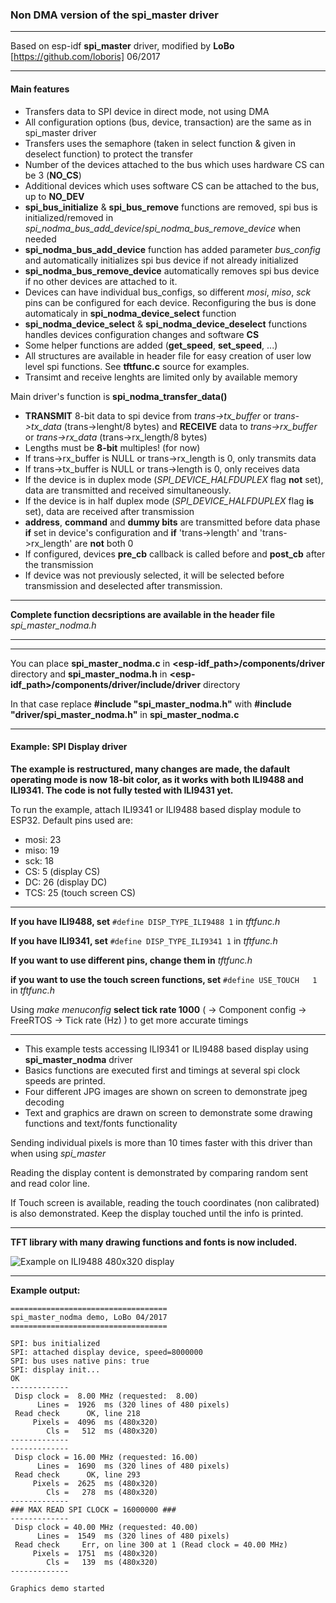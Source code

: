 
### Non DMA version of the spi_master driver

---

Based on esp-idf **spi_master** driver, modified by **LoBo** [https://github.com/loboris] 06/2017

---

#### Main features

*  Transfers data to SPI device in direct mode, not using DMA
*  All configuration options (bus, device, transaction) are the same as in spi_master driver
*  Transfers uses the semaphore (taken in select function & given in deselect function) to protect the transfer
*  Number of the devices attached to the bus which uses hardware CS can be 3 (**NO_CS**)
*  Additional devices which uses software CS can be attached to the bus, up to **NO_DEV**
*  **spi_bus_initialize** & **spi_bus_remove** functions are removed, spi bus is initialized/removed in *spi_nodma_bus_add_device*/*spi_nodma_bus_remove_device* when needed
*  **spi_nodma_bus_add_device** function has added parameter *bus_config* and automatically initializes spi bus device if not already initialized
*  **spi_nodma_bus_remove_device** automatically removes spi bus device if no other devices are attached to it.
*  Devices can have individual bus_configs, so different *mosi*, *miso*, *sck* pins can be configured for each device. Reconfiguring the bus is done automaticaly in **spi_nodma_device_select** function
*  **spi_nodma_device_select** & **spi_nodma_device_deselect** functions handles devices configuration changes and software **CS**
*  Some helper functions are added (**get_speed**, **set_speed**, ...)
*  All structures are available in header file for easy creation of user low level spi functions. See **tftfunc.c** source for examples.
*  Transimt and receive lenghts are limited only by available memory

Main driver's function is **spi_nodma_transfer_data()**

*  **TRANSMIT** 8-bit data to spi device from *trans->tx_buffer* or *trans->tx_data* (trans->lenght/8 bytes) and **RECEIVE** data to *trans->rx_buffer* or *trans->rx_data* (trans->rx_length/8 bytes)
*  Lengths must be **8-bit** multiples! (for now)
*  If trans->rx_buffer is NULL or trans->rx_length is 0, only transmits data
*  If trans->tx_buffer is NULL or trans->length is 0, only receives data
*  If the device is in duplex mode (*SPI_DEVICE_HALFDUPLEX* flag **not** set), data are transmitted and received simultaneously.
*  If the device is in half duplex mode (*SPI_DEVICE_HALFDUPLEX* flag **is** set), data are received after transmission
*  **address**, **command** and **dummy bits** are transmitted before data phase **if** set in device's configuration and **if** 'trans->length' and 'trans->rx_length' are **not** both 0
*  If configured, devices **pre_cb** callback is called before and **post_cb** after the transmission
*  If device was not previously selected, it will be selected before transmission and deselected after transmission.

---

**Complete function decsriptions are available in the header file** *spi_master_nodma.h*

---

---

You can place **spi_master_nodma.c** in **<esp-idf_path>/components/driver** directory
and **spi_master_nodma.h** in **<esp-idf_path>/components/driver/include/driver** directory

In that case replace **#include "spi_master_nodma.h"** with **#include "driver/spi_master_nodma.h"** in **spi_master_nodma.c**

---

#### Example: SPI Display driver

**The example is restructured, many changes are made, the dafault operating mode is now 18-bit color, as it works with both ILI9488 and ILI9341. The code is not fully tested with ILI9431 yet.**


To run the example, attach ILI9341 or ILI9488 based display module to ESP32. Default pins used are:
* mosi: 23
* miso: 19
*  sck: 18
*   CS:  5 (display CS)
*   DC: 26 (display DC)
*  TCS: 25 (touch screen CS)

---

**If you have ILI9488, set** `#define DISP_TYPE_ILI9488	1` in *tftfunc.h*

**If you have ILI9341, set** `#define DISP_TYPE_ILI9341	1` in *tftfunc.h*

**If you want to use different pins, change them in** *tftfunc.h*

**if you want to use the touch screen functions, set** `#define USE_TOUCH	1` in *tftfunc.h*

Using *make menuconfig* **select tick rate 1000** ( → Component config → FreeRTOS → Tick rate (Hz) ) to get more accurate timings

---

*  This example tests accessing ILI9341 or ILI9488 based display using **spi_master_nodma** driver
*  Basics functions are executed first and timings at several spi clock speeds are printed.
*  Four different JPG images are shown on screen to demonstrate jpeg decoding
*  Text and graphics are drawn on screen to demonstrate some drawing functions and text/fonts functionality

Sending individual pixels is more than 10 times faster with this driver than when using *spi_master*
 
Reading the display content is demonstrated by comparing random sent and read color line.
 
If Touch screen is available, reading the touch coordinates (non calibrated) is also demonstrated. Keep the display touched until the info is printed.

---

**TFT library with many drawing functions and fonts is now included.**

![Example on ILI9488 480x320 display](https://raw.githubusercontent.com/loboris/ESP32_SPI_MASTER_NODMA_EXAMPLE/master/demo.jpg)

---

**Example output:**

```
===================================
spi_master_nodma demo, LoBo 04/2017
===================================

SPI: bus initialized
SPI: attached display device, speed=8000000
SPI: bus uses native pins: true
SPI: display init...
OK
-------------
 Disp clock =  8.00 MHz (requested:  8.00)
      Lines =  1926  ms (320 lines of 480 pixels)
 Read check      OK, line 218
     Pixels =  4096  ms (480x320)
        Cls =   512  ms (480x320)
-------------
-------------
 Disp clock = 16.00 MHz (requested: 16.00)
      Lines =  1690  ms (320 lines of 480 pixels)
 Read check      OK, line 293
     Pixels =  2625  ms (480x320)
        Cls =   278  ms (480x320)
-------------
### MAX READ SPI CLOCK = 16000000 ###
-------------
 Disp clock = 40.00 MHz (requested: 40.00)
      Lines =  1549  ms (320 lines of 480 pixels)
 Read check     Err, on line 300 at 1 (Read clock = 40.00 MHz)
     Pixels =  1751  ms (480x320)
        Cls =   139  ms (480x320)
-------------

Graphics demo started
```
